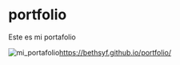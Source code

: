 # portfolio
Este es mi portafolio 

![mi_portafolio](https://user-images.githubusercontent.com/84050237/154739456-1c262e5d-0a46-44e8-9611-a086bec0edea.png)https://bethsyf.github.io/portfolio/
